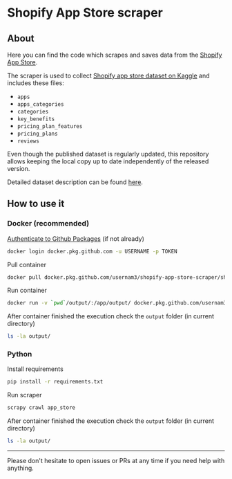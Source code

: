 # Shopify App Store scraper

## About

Here you can find the code which scrapes and saves data from the [Shopify App Store](https://apps.shopify.com/).

The scraper is used to collect [Shopify app store dataset on Kaggle](https://www.kaggle.com/usernam3/shopify-app-store) and includes these files:
- `apps`
- `apps_categories`
- `categories`
- `key_benefits`
- `pricing_plan_features`
- `pricing_plans`
- `reviews`

Even though the published dataset is regularly updated, this repository allows keeping the local copy up to date independently of the released version.

Detailed dataset description can be found [here](https://www.kaggle.com/usernam3/shopify-app-store).

## How to use it

### Docker (recommended)

[Authenticate to Github Packages](https://help.github.com/en/github/managing-packages-with-github-packages/configuring-docker-for-use-with-github-packages#authenticating-to-github-packages) (if not already)

```bash
docker login docker.pkg.github.com -u USERNAME -p TOKEN
```

Pull container

```bash
docker pull docker.pkg.github.com/usernam3/shopify-app-store-scraper/shopify-app-store-scraper:v1
```

Run container

```bash
docker run -v `pwd`/output/:/app/output/ docker.pkg.github.com/usernam3/shopify-app-store-scraper/shopify-app-store-scraper:v1
```

After container finished the execution check the `output` folder (in current directory)

```bash
ls -la output/
```

### Python

Install requirements

```bash
pip install -r requirements.txt
``` 

Run scraper

```bash
scrapy crawl app_store
``` 
 
After container finished the execution check the `output` folder (in current directory)

```bash
ls -la output/
```

---

Please don't hesitate to open issues or PRs at any time if you need help with anything.